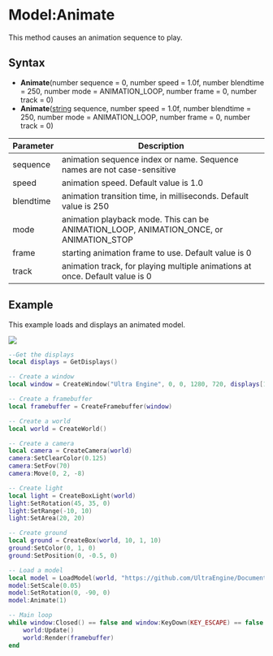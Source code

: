 # Model:Animate

This method causes an animation sequence to play.

## Syntax
- **Animate**(number sequence = 0, number speed = 1.0f, number blendtime = 250, number mode = ANIMATION_LOOP, number frame = 0, number track = 0)
- **Animate**([string](https://www.lua.org/manual/5.4/manual.html#6.4) sequence, number speed = 1.0f, number blendtime = 250, number mode = ANIMATION_LOOP, number frame = 0, number track = 0)

| Parameter | Description |
| ---- | ----------- |
| sequence | animation sequence index or name. Sequence names are not case-sensitive |
| speed | animation speed. Default value is 1.0 |
| blendtime | animation transition time, in milliseconds. Default value is 250 |
| mode | animation playback mode. This can be ANIMATION_LOOP, ANIMATION_ONCE, or ANIMATION_STOP |
| frame | starting animation frame to use. Default value is 0 |
| track | animation track, for playing multiple animations at once. Default value is 0 |

## Example

This example loads and displays an animated model.

![](https://raw.githubusercontent.com/UltraEngine/Documentation/master/Images/model_animate.jpg)

```lua
--Get the displays
local displays = GetDisplays()

-- Create a window
local window = CreateWindow("Ultra Engine", 0, 0, 1280, 720, displays[1], WINDOW_CENTER | WINDOW_TITLEBAR)

-- Create a framebuffer
local framebuffer = CreateFramebuffer(window)

-- Create a world
local world = CreateWorld()

-- Create a camera
local camera = CreateCamera(world)
camera:SetClearColor(0.125)
camera:SetFov(70)
camera:Move(0, 2, -8)

-- Create light
local light = CreateBoxLight(world)
light:SetRotation(45, 35, 0)
light:SetRange(-10, 10)
light:SetArea(20, 20)

-- Create ground
local ground = CreateBox(world, 10, 1, 10)
ground:SetColor(0, 1, 0)
ground:SetPosition(0, -0.5, 0)

-- Load a model
local model = LoadModel(world, "https://github.com/UltraEngine/Documentation/raw/master/Assets/Models/Characters/Fox.glb")
model:SetScale(0.05)
model:SetRotation(0, -90, 0)
model:Animate(1)

-- Main loop
while window:Closed() == false and window:KeyDown(KEY_ESCAPE) == false do
    world:Update()
    world:Render(framebuffer)
end
```
